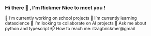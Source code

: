 ### Hi there 👋 , I'm Rickmer Nice to meet you !

 🔭 I’m currently working on school projects
 🌱 I’m currently learning  datascience 
 👯 I’m looking to collaborate on AI projects 
 💬 Ask me about python and typescript 
 📫 How to reach me: itzagbrickmer@gmail

